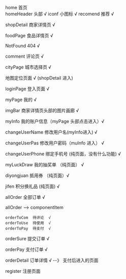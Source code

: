 
home 首页  
    homeHeader 头部  √
    iconf 小图标 √
    recomend 推荐 √

shopDetail  商家详情页 √


foodPage 食品详情页 √


NotFound 404 √


comment 评论页 √


cityPage 城市选择页 √


地图定位页面 √  (shopDetail 进入)


loginPage 登入页面  √


myPage  我的  √


imgBar 商家详情页头部的图片画廊  √


myInfo  我的账户信息（myPage 头部点击进入）√


changeUserName  修改用户名(myInfo进入)  √

changeUserPas  修改用户密码（muInfo 进入） √

changeUserPhone  绑定手机号 (纯页面，没有什么功能)  √


myLuckDraw   我的抽奖单 （纯页面） √

diyongjuan   抵用券 （纯页面）√

jifen        积分换礼品 (纯页面) √




allOrder     全部订单  √

allOrder -->
    componentItem

    orderToCom  待评论  √
    orderToUse  待使用  √
    orderToPay  待支付  √

orderSure  提交订单    √

orderPay   支付订单   √

orderDetail 订单详情  √   --》 支付后进入的页面


register   注册页面


